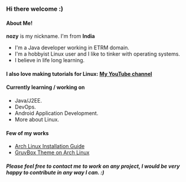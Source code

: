 ### Hi there welcome :)<br>

#### About Me!
<b>nozy</b> is my nickname. I'm from <b>India</b><br>
- I'm a Java developer working in ETRM domain.<br>
- I'm a hobbyist Linux user and I like to tinker with operating systems.<br>
- I believe in life long learning.<br>
  
#### I also love making tutorials for Linux: [My YouTube channel](https://www.youtube.com/channel/UCz4qSiJf76CDsCyVpz-M9sg) <br>

#### Currently learning / working on
* Java/J2EE.
* DevOps.
* Android Application Development.
* More about Linux.

#### Few of my works
- [Arch Linux Installation Guide](https://github.com/geeknozy/Arch-Linux-Installation-Guide)
- [GruvBox Theme on Arch Linux](https://github.com/geeknozy/Arch-BSPWM)

##### Please feel free to contact me to work on any project, I would be very happy to contribute in any way I can. :)
